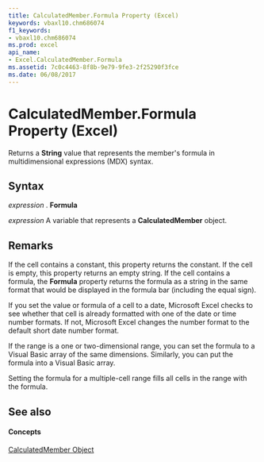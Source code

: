 ```yaml
---
title: CalculatedMember.Formula Property (Excel)
keywords: vbaxl10.chm686074
f1_keywords:
- vbaxl10.chm686074
ms.prod: excel
api_name:
- Excel.CalculatedMember.Formula
ms.assetid: 7c0c4463-8f8b-9e79-9fe3-2f25290f3fce
ms.date: 06/08/2017
---
```



# CalculatedMember.Formula Property (Excel)

Returns a **String** value that represents the member's formula in multidimensional expressions (MDX) syntax.


## Syntax

 _expression_ . **Formula**

 _expression_ A variable that represents a **CalculatedMember** object.


## Remarks

If the cell contains a constant, this property returns the constant. If the cell is empty, this property returns an empty string. If the cell contains a formula, the **Formula** property returns the formula as a string in the same format that would be displayed in the formula bar (including the equal sign).

If you set the value or formula of a cell to a date, Microsoft Excel checks to see whether that cell is already formatted with one of the date or time number formats. If not, Microsoft Excel changes the number format to the default short date number format.

If the range is a one or two-dimensional range, you can set the formula to a Visual Basic array of the same dimensions. Similarly, you can put the formula into a Visual Basic array.

Setting the formula for a multiple-cell range fills all cells in the range with the formula.


## See also


#### Concepts


[CalculatedMember Object](calculatedmember-object-excel.md)

